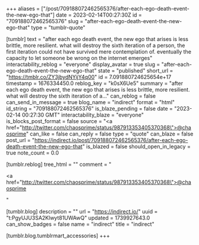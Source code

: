 +++
aliases = ["/post/709188072462565376/after-each-ego-death-event-the-new-ego-that"]
date = 2023-02-14T00:27:30Z
id = "709188072462565376"
slug = "after-each-ego-death-event-the-new-ego-that"
type = "tumblr-quote"

[tumblr]
text = "after each ego death event, the new ego that arises is less brittle, more resilient.  what will destroy the sixth iteration of a person, the first iteration could not have survived mere contemplation of.  eventually the capacity to let someone be wrong on the internet emerges"
interactability_reblog = "everyone"
display_avatar = true
slug = "after-each-ego-death-event-the-new-ego-that"
state = "published"
short_url = "https://tmblr.co/ZY3jbydNYijY4q00"
id = 7.091880724625654e+17
timestamp = 1676334450.0
reblog_key = "k0sX6Ue5"
summary = "after each ego death event, the new ego that arises is less brittle, more resilient.  what will destroy the sixth iteration of a..."
can_reblog = false
can_send_in_message = true
blog_name = "indirect"
format = "html"
id_string = "709188072462565376"
is_blaze_pending = false
date = "2023-02-14 00:27:30 GMT"
interactability_blaze = "everyone"
is_blocks_post_format = false
source = "<a href=\"http://twitter.com/chaosprime/status/987913353405370368\">@chaosprime</a>"
can_like = false
can_reply = false
type = "quote"
can_blaze = false
post_url = "https://indirect.io/post/709188072462565376/after-each-ego-death-event-the-new-ego-that"
is_blazed = false
should_open_in_legacy = true
note_count = 0.0

[tumblr.reblog]
tree_html = ""
comment = "<p><a href=\"http://twitter.com/chaosprime/status/987913353405370368\">@chaosprime</a></p>"

[tumblr.blog]
description = ""
url = "https://indirect.io/"
uuid = "t:PgyUJU3SA2Klwyt81UWAwQ"
updated = 1739927643.0
can_show_badges = false
name = "indirect"
title = "indirect"

[tumblr.blog.tumblrmart_accessories]
+++
